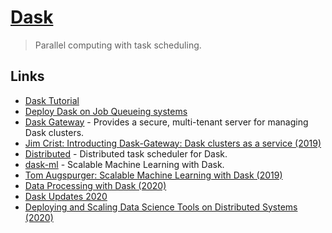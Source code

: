 # [Dask](https://dask.org/)

> Parallel computing with task scheduling.

## Links

- [Dask Tutorial](https://tutorial.dask.org/)
- [Deploy Dask on Job Queueing systems](https://github.com/dask/dask-jobqueue)
- [Dask Gateway](https://gateway.dask.org/) - Provides a secure, multi-tenant server for managing Dask clusters.
- [Jim Crist: Introducting Dask-Gateway: Dask clusters as a service (2019)](https://www.youtube.com/watch?v=Q8Wy0RB5UKQ)
- [Distributed](https://github.com/dask/distributed) - Distributed task scheduler for Dask.
- [dask-ml](https://github.com/dask/dask-ml) - Scalable Machine Learning with Dask.
- [Tom Augspurger: Scalable Machine Learning with Dask (2019)](https://www.youtube.com/watch?v=we1m4-IsbL8)
- [Data Processing with Dask (2020)](https://www.pluralsight.com/tech-blog/data-processing-with-dask/)
- [Dask Updates 2020](https://twitter.com/_JacobTomlinson/status/1280885857734590466)
- [Deploying and Scaling Data Science Tools on Distributed Systems (2020)](https://www.youtube.com/watch?v=Db4Gk18bs50)
